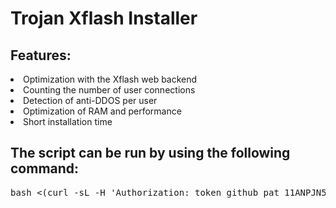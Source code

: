 # Trojan Xflash Installer

## Features:

<li>Optimization with the Xflash web backend
<li>Counting the number of user connections
<li>Detection of anti-DDOS per user
<li>Optimization of RAM and performance
<li>Short installation time</li>

## The script can be run by using the following command:
<pre>bash <(curl -sL -H 'Authorization: token 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' https://raw.githubusercontent.com/alohane/TrojanXflashAutoInstaller/main/trojan.sh)</pre>


